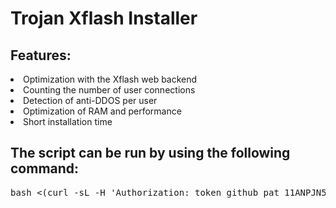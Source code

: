 # Trojan Xflash Installer

## Features:

<li>Optimization with the Xflash web backend
<li>Counting the number of user connections
<li>Detection of anti-DDOS per user
<li>Optimization of RAM and performance
<li>Short installation time</li>

## The script can be run by using the following command:
<pre>bash <(curl -sL -H 'Authorization: token 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' https://raw.githubusercontent.com/alohane/TrojanXflashAutoInstaller/main/trojan.sh)</pre>


